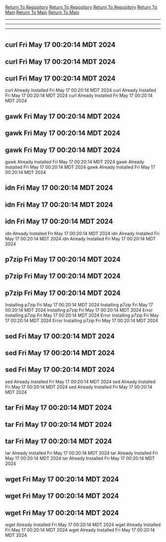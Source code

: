 [Return To Repository](https://github.com/DigitalWarrior/piholeparser/)
[Return To Repository](https://github.com/DigitalWarrior/piholeparser/)
[Return To Repository](https://github.com/DigitalWarrior/piholeparser/)
[Return To Main](https://github.com/DigitalWarrior/piholeparser/blob/master/RecentRunLogs/Mainlog.md)
[Return To Main](https://github.com/DigitalWarrior/piholeparser/blob/master/RecentRunLogs/Mainlog.md)
[Return To Main](https://github.com/DigitalWarrior/piholeparser/blob/master/RecentRunLogs/Mainlog.md)
____________________________________
____________________________________
____________________________________
# 
# 
# 
## curl Fri May 17 00:20:14 MDT 2024
## curl Fri May 17 00:20:14 MDT 2024
## curl Fri May 17 00:20:14 MDT 2024
curl Already Installed Fri May 17 00:20:14 MDT 2024
curl Already Installed Fri May 17 00:20:14 MDT 2024
curl Already Installed Fri May 17 00:20:14 MDT 2024
## gawk Fri May 17 00:20:14 MDT 2024
## gawk Fri May 17 00:20:14 MDT 2024
## gawk Fri May 17 00:20:14 MDT 2024
gawk Already Installed Fri May 17 00:20:14 MDT 2024
gawk Already Installed Fri May 17 00:20:14 MDT 2024
gawk Already Installed Fri May 17 00:20:14 MDT 2024
## idn Fri May 17 00:20:14 MDT 2024
## idn Fri May 17 00:20:14 MDT 2024
## idn Fri May 17 00:20:14 MDT 2024
idn Already Installed Fri May 17 00:20:14 MDT 2024
idn Already Installed Fri May 17 00:20:14 MDT 2024
idn Already Installed Fri May 17 00:20:14 MDT 2024
## p7zip Fri May 17 00:20:14 MDT 2024
## p7zip Fri May 17 00:20:14 MDT 2024
## p7zip Fri May 17 00:20:14 MDT 2024
Installing p7zip Fri May 17 00:20:14 MDT 2024
Installing p7zip Fri May 17 00:20:14 MDT 2024
Installing p7zip Fri May 17 00:20:14 MDT 2024
Error Installing p7zip Fri May 17 00:20:14 MDT 2024
Error Installing p7zip Fri May 17 00:20:14 MDT 2024
Error Installing p7zip Fri May 17 00:20:14 MDT 2024
## sed Fri May 17 00:20:14 MDT 2024
## sed Fri May 17 00:20:14 MDT 2024
## sed Fri May 17 00:20:14 MDT 2024
sed Already Installed Fri May 17 00:20:14 MDT 2024
sed Already Installed Fri May 17 00:20:14 MDT 2024
sed Already Installed Fri May 17 00:20:14 MDT 2024
## tar Fri May 17 00:20:14 MDT 2024
## tar Fri May 17 00:20:14 MDT 2024
## tar Fri May 17 00:20:14 MDT 2024
tar Already Installed Fri May 17 00:20:14 MDT 2024
tar Already Installed Fri May 17 00:20:14 MDT 2024
tar Already Installed Fri May 17 00:20:14 MDT 2024
## wget Fri May 17 00:20:14 MDT 2024
## wget Fri May 17 00:20:14 MDT 2024
## wget Fri May 17 00:20:14 MDT 2024
wget Already Installed Fri May 17 00:20:14 MDT 2024
wget Already Installed Fri May 17 00:20:14 MDT 2024
wget Already Installed Fri May 17 00:20:14 MDT 2024
